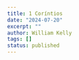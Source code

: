 ```yaml
---
title: 1 Coríntios
date: "2024-07-20"
excerpt: ""
author: William Kelly
tags: []
status: published
---
```

